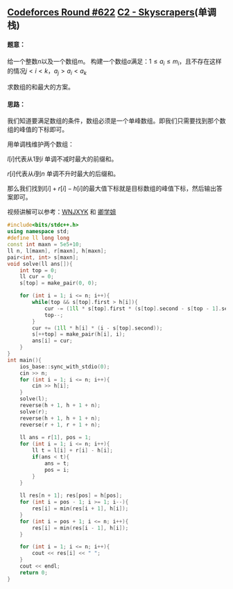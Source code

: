 ## [Codeforces Round #622](https://codeforces.com/contest/1313)     [C2 - Skyscrapers](https://codeforces.com/contest/1313/problem/C2)(单调栈)

#### 题意：

给一个整数$n$以及一个数组$m$。 构建一个数组$a$满足：$1≤a_i≤m_i$，且不存在这样的情况$j<i<k，a_j>a_i<a_k$

求数组的和最大的方案。

#### 思路：

我们知道要满足数组的条件，数组必须是一个单峰数组。即我们只需要找到那个数组的峰值的下标即可。

用单调栈维护两个数组：

$l[i]$代表从$1$到$i$ 单调不减时最大的前缀和。

$r[i]$代表从$i$到$n$ 单调不升时最大的后缀和。

那么我们找到$l[i] + r[i] - h[i]$的最大值下标就是目标数组的峰值下标，然后输出答案即可。

视频讲解可以参考：[WNJXYK](https://www.bilibili.com/video/av91310263?p=4) 和 [卿学姐](https://www.bilibili.com/video/av91242850?p=3)

```cpp
#include<bits/stdc++.h>
using namespace std;
#define ll long long
const int maxn = 5e5+10;
ll n, l[maxn], r[maxn], h[maxn];
pair<int, int> s[maxn];
void solve(ll ans[]){
    int top = 0;
    ll cur = 0;
    s[top] = make_pair(0, 0);

    for (int i = 1; i <= n; i++){
        while(top && s[top].first > h[i]){
            cur -= (1ll * s[top].first * (s[top].second - s[top - 1].second));
            top--;
        }
        cur += (1ll * h[i] * (i - s[top].second));
        s[++top] = make_pair(h[i], i);
        ans[i] = cur;
    }
}
int main(){
    ios_base::sync_with_stdio(0);
    cin >> n;
    for (int i = 1; i <= n; i++){
        cin >> h[i];
    }
    solve(l);
    reverse(h + 1, h + 1 + n);
    solve(r);
    reverse(h + 1, h + 1 + n);
    reverse(r + 1, r + 1 + n);
    
    ll ans = r[1], pos = 1;
    for (int i = 1; i <= n; i++){
        ll t = l[i] + r[i] - h[i];
        if(ans < t){
            ans = t;
            pos = i;
        }
    }
    
    ll res[n + 1]; res[pos] = h[pos];
    for (int i = pos - 1; i >= 1; i--){
        res[i] = min(res[i + 1], h[i]);
    }
    for (int i = pos + 1; i <= n; i++){
        res[i] = min(res[i - 1], h[i]);
    }

    for (int i = 1; i <= n; i++){
        cout << res[i] << " ";
    }
    cout << endl;
    return 0;
}
```

